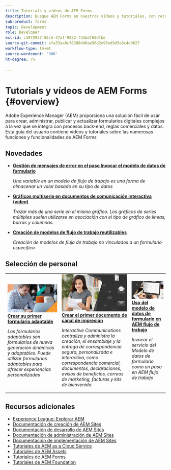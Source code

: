```yaml
---
title: Tutorials y vídeos de AEM Forms
description: Busque AEM Forms en nuestros vídeos y tutoriales, con recursos y documentación para responder a sus preguntas.
sub-product: forms
topic: Development
role: Developer
exl-id: c1972937-56c5-47af-9232-f31bdf69dfbe
source-git-commit: efa33aa8cf8288d48ae56d2e96ed9d3a6c4e9627
workflow-type: tm+mt
source-wordcount: '306'
ht-degree: 7%

---
```


# Tutorials y vídeos de AEM Forms {#overview}

Adobe Experience Manager (AEM) proporciona una solución fácil de usar para crear, administrar, publicar y actualizar formularios digitales complejos a la vez que se integra con procesos back-end, reglas comerciales y datos. Esta guía del usuario contiene vídeos y tutoriales sobre las numerosas funciones y funcionalidades de AEM Forms

## Novedades

* **[Gestión de mensajes de error en el paso Invocar el modelo de datos de formulario](./adaptive-forms/handling-error-messages-in-invoke-fdm-step.md)**

   *Una variable en un modelo de flujo de trabajo es una forma de almacenar un valor basado en su tipo de datos*

* **[Gráficos multiserie en documentos de comunicación interactiva (vídeo)](./interactive-communications/multiseriescharts.md)**

   *Trazar más de una serie en el mismo gráfico. Los gráficos de series múltiples suelen utilizarse en asociación con el tipo de gráfico de líneas, barras y columnas.*

* **[Creación de modelos de flujo de trabajo reutilizables](./adaptive-forms/re-usable-aem-forms-workflow-models-article.md)**

   *Creación de modelos de flujo de trabajo no vinculados a un formulario específico*

## Selección de personal

<table>
<tr>
  <td>
    <a href="./creating-your-first-adaptive-form/introduction-and-setup.md">
      <img alt="Crear su primer formulario adaptable" src="./assets/afhero.png" />
    </a>
    <div>
      <a href="./creating-your-first-adaptive-form/introduction-and-setup.md">
    <strong>Crear su primer formulario adaptable</strong>
    </a>
    </div>
    <p>
    <em>Los formularios adaptables son formularios de nueva generación dinámicos y adaptables. Puede utilizar formularios adaptables para ofrecer experiencias personalizadas</em>
    <p>
  </td>
   <td>
    <a href="./ic-print-channel-tutorial/introduction.md">
      <img alt="Crear el primer documento de canal de impresión" src="./assets/correspondence-management1.png" />
    </a>
    <div>
      <a href="./ic-print-channel-tutorial/introduction.md">
    <strong>Crear el primer documento de canal de impresión</strong>
    </a>
    </div>
    <p>
    <em>Interactive Communications centraliza y administra la creación, el ensamblaje y la entrega de correspondencia segura, personalizada e interactiva, como correspondencia comercial, documentos, declaraciones, avisos de beneficios, correos de marketing, facturas y kits de bienvenida. </em>
    <p>
  </td>
  <td>
    <a href="./adaptive-forms/form-data-model-service-as-step-in-workflow-video-use.md">
      <img alt="Uso del modelo de datos de formulario en AEM flujo de trabajo" src="./assets/fdmlogo.png" />
    </a>
    <div>
      <a href="./adaptive-forms/form-data-model-service-as-step-in-workflow-video-use.md">
    <strong>Uso del modelo de datos de formulario en AEM flujo de trabajo</strong>
    </a>
    </div>
    <p>
    <em>Invocar el servicio del Modelo de datos de formulario como un paso en AEM flujo de trabajo</em>
    <p>
  </td>
</tr>
</table>





## Recursos adicionales

* [Experience League: Explorar AEM](https://experienceleague.adobe.com/?lang=es#recommended/solutions/experience-manager)
* [Documentación de creación de AEM Sites](https://experienceleague.adobe.com/docs/experience-manager-65/authoring/home.html)
* [Documentación de desarrollo de AEM Sites](https://experienceleague.adobe.com/docs/experience-manager-65/developing/home.html)
* [Documentación de administración de AEM Sites](https://experienceleague.adobe.com/docs/experience-manager-65/administering/home.html)
* [Documentación de implementación de AEM Sites](https://experienceleague.adobe.com/docs/experience-manager-65/deploying/home.html)
* [Tutoriales de AEM as a Cloud Service](/help/cloud-service/overview.md)
* [Tutoriales de AEM Assets](/help/assets/overview.md)
* [Tutoriales de AEM Forms](/help/forms/overview.md)
* [Tutoriales de AEM Foundation](/help/foundation/overview.md)
